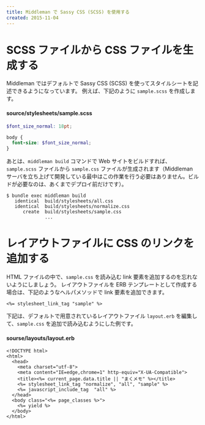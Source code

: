 ```yaml
---
title: Middleman で Sassy CSS (SCSS) を使用する
created: 2015-11-04
---
```


SCSS ファイルから CSS ファイルを生成する
====
Middleman ではデフォルトで Sassy CSS (SCSS) を使ってスタイルシートを記述できるようになっています。
例えば、下記のように `sample.scss` を作成します。

#### source/stylesheets/sample.scss
```scss
$font_size_normal: 18pt;

body {
  font-size: $font_size_normal;
}
```

あとは、`middleman build` コマンドで Web サイトをビルドすれば、`sample.scss` ファイルから `sample.css` ファイルが生成されます（Middleman サーバを立ち上げて開発している最中はこの作業を行う必要はありません。ビルドが必要なのは、あくまでデプロイ前だけです）。

```
$ bundle exec middleman build
   identical  build/stylesheets/all.css
   identical  build/stylesheets/normalize.css
      create  build/stylesheets/sample.css
              ...
```

レイアウトファイルに CSS のリンクを追加する
====
HTML ファイルの中で、`sample.css` を読み込む link 要素を追加するのを忘れないようにしましょう。
レイアウトファイルを ERB テンプレートとして作成する場合は、下記のようなヘルパメソッドで link 要素を追加できます。

```erb
<%= stylesheet_link_tag "sample" %>
```

下記は、デフォルトで用意されているレイアウトファイル `layout.erb` を編集して、`sample.css` を追加で読み込むようにした例です。

#### sourse/layouts/layout.erb
```erb
<!DOCTYPE html>
<html>
  <head>
    <meta charset="utf-8">
    <meta content="IE=edge,chrome=1" http-equiv="X-UA-Compatible">
    <title><%= current_page.data.title || "まくメモ" %></title>
    <%= stylesheet_link_tag "normalize", "all", "sample" %>
    <%= javascript_include_tag  "all" %>
  </head>
  <body class="<%= page_classes %>">
    <%= yield %>
  </body>
</html>
```
